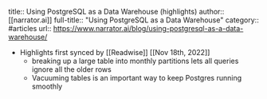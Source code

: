 title:: Using PostgreSQL as a Data Warehouse (highlights)
author:: [[narrator.ai]]
full-title:: "Using PostgreSQL as a Data Warehouse"
category:: #articles
url:: https://www.narrator.ai/blog/using-postgresql-as-a-data-warehouse/

- Highlights first synced by [[Readwise]] [[Nov 18th, 2022]]
	- breaking up a large table into monthly partitions lets all queries ignore all the older rows
	- Vacuuming tables is an important way to keep Postgres running smoothly